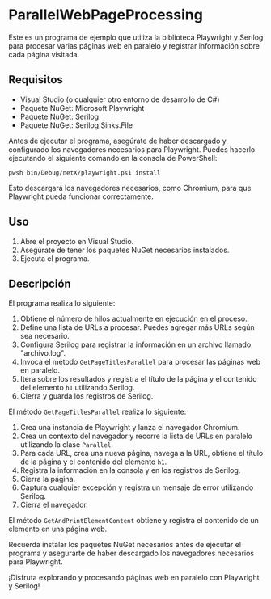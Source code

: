# ParallelWebPageProcessing

Este es un programa de ejemplo que utiliza la biblioteca Playwright y Serilog para procesar varias páginas web en paralelo y registrar información sobre cada página visitada.

## Requisitos

- Visual Studio (o cualquier otro entorno de desarrollo de C#)
- Paquete NuGet: Microsoft.Playwright
- Paquete NuGet: Serilog
- Paquete NuGet: Serilog.Sinks.File

Antes de ejecutar el programa, asegúrate de haber descargado y configurado los navegadores necesarios para Playwright. Puedes hacerlo ejecutando el siguiente comando en la consola de PowerShell:

```
pwsh bin/Debug/netX/playwright.ps1 install
```

Esto descargará los navegadores necesarios, como Chromium, para que Playwright pueda funcionar correctamente.

## Uso

1. Abre el proyecto en Visual Studio.
2. Asegúrate de tener los paquetes NuGet necesarios instalados.
3. Ejecuta el programa.

## Descripción

El programa realiza lo siguiente:

1. Obtiene el número de hilos actualmente en ejecución en el proceso.
2. Define una lista de URLs a procesar. Puedes agregar más URLs según sea necesario.
3. Configura Serilog para registrar la información en un archivo llamado "archivo.log".
4. Invoca el método `GetPageTitlesParallel` para procesar las páginas web en paralelo.
5. Itera sobre los resultados y registra el título de la página y el contenido del elemento `h1` utilizando Serilog.
6. Cierra y guarda los registros de Serilog.

El método `GetPageTitlesParallel` realiza lo siguiente:

1. Crea una instancia de Playwright y lanza el navegador Chromium.
2. Crea un contexto del navegador y recorre la lista de URLs en paralelo utilizando la clase `Parallel`.
3. Para cada URL, crea una nueva página, navega a la URL, obtiene el título de la página y el contenido del elemento `h1`.
4. Registra la información en la consola y en los registros de Serilog.
5. Cierra la página.
6. Captura cualquier excepción y registra un mensaje de error utilizando Serilog.
7. Cierra el navegador.

El método `GetAndPrintElementContent` obtiene y registra el contenido de un elemento en una página web.

Recuerda instalar los paquetes NuGet necesarios antes de ejecutar el programa y asegurarte de haber descargado los navegadores necesarios para Playwright.

¡Disfruta explorando y procesando páginas web en paralelo con Playwright y Serilog!
